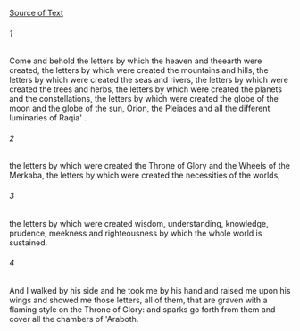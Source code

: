 [Source of Text](https://github.com/scrollmapper/bible_databases_deuterocanonical)

###### 1
Come and behold the letters by which the heaven and theearth were created, the letters by which were created the mountains and hills, the letters by which were created the seas and rivers, the letters by which were created the trees and herbs, the letters by which were created the planets and the constellations, the letters by which were created the globe of the moon and the globe of the sun, Orion, the Pleiades and all the different luminaries of Raqia' .

###### 2
the letters by which were created the Throne of Glory and the Wheels of the Merkaba, the letters by which were created the necessities of the worlds,

###### 3
the letters by which were created wisdom, understanding, knowledge, prudence, meekness and righteousness by which the whole world is sustained.

###### 4
And I walked by his side and he took me by his hand and raised me upon his wings and showed me those letters, all of them, that are graven with a flaming style on the Throne of Glory: and sparks go forth from them and cover all the chambers of 'Araboth.